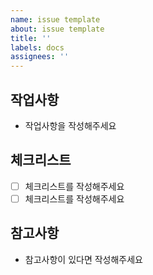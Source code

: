 ```yaml
---
name: issue template
about: issue template
title: ''
labels: docs
assignees: ''
---
```


## 작업사항

* 작업사항을 작성해주세요

## 체크리스트

- [ ] 체크리스트를 작성해주세요
- [ ] 체크리스트를 작성해주세요

## 참고사항

* 참고사항이 있다면 작성해주세요
